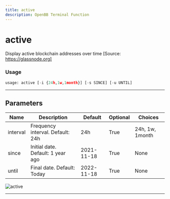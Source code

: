 ```yaml
---
title: active
description: OpenBB Terminal Function
---
```


# active

Display active blockchain addresses over time [Source: https://glassnode.org]

### Usage

```python
usage: active [-i {24h,1w,1month}] [-s SINCE] [-u UNTIL]
```

---

## Parameters

| Name | Description | Default | Optional | Choices |
| ---- | ----------- | ------- | -------- | ------- |
| interval | Frequency interval. Default: 24h | 24h | True | 24h, 1w, 1month |
| since | Initial date. Default: 1 year ago | 2021-11-18 | True | None |
| until | Final date. Default: Today | 2022-11-18 | True | None |
![active](https://user-images.githubusercontent.com/46355364/154058739-e30fed47-c86f-4aef-a699-1bc69180c607.png)

---

